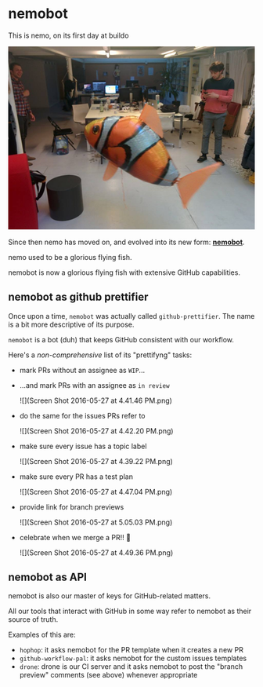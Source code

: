 # nemobot

This is nemo, on its first day at buildo

![](11043080_10205018291929051_2769601288190056165_n.jpg)

Since then nemo has moved on, and evolved into its new form: [**nemobot**](https://github.com/buildo/nemobot).

nemo used to be a glorious flying fish.

nemobot is now a glorious flying fish with extensive GitHub capabilities.

## nemobot as github prettifier
Once upon a time, `nemobot` was actually called `github-prettifier`. The name is a bit more descriptive of its purpose.

`nemobot` is a bot (duh) that keeps GitHub consistent with our workflow.

Here's a *non-comprehensive* list of its "prettifyng" tasks:

- mark PRs without an assignee as `WIP`...
- ...and mark PRs with an assignee as `in review`

  ![](Screen Shot 2016-05-27 at 4.41.46 PM.png)
  
- do the same for the issues PRs refer to
  
  ![](Screen Shot 2016-05-27 at 4.42.20 PM.png)


- make sure every issue has a topic label

  ![](Screen Shot 2016-05-27 at 4.39.22 PM.png)
  
- make sure every PR has a test plan
 
  ![](Screen Shot 2016-05-27 at 4.47.04 PM.png)
  
- provide link for branch previews

  ![](Screen Shot 2016-05-27 at 5.05.03 PM.png)
  
- celebrate when we merge a PR!! 🎉
   
  ![](Screen Shot 2016-05-27 at 4.49.36 PM.png)
  
## nemobot as API
nemobot is also our master of keys for GitHub-related matters.

All our tools that interact with GitHub in some way refer to nemobot as their source of truth.

Examples of this are:

- `hophop`: it asks nemobot for the PR template when it creates a new PR
- `github-workflow-pal`: it asks nemobot for the custom issues templates
- `drone`: drone is our CI server and it asks nemobot to post the "branch preview" comments (see above) whenever appropriate
